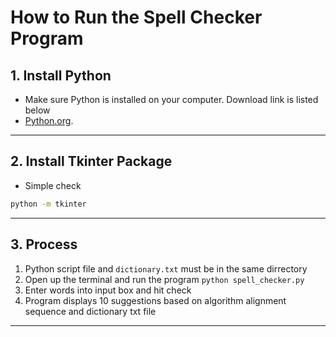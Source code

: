 # How to Run the Spell Checker Program

## 1. Install Python
- Make sure Python is installed on your computer. Download link is listed below
- [Python.org](https://www.python.org/downloads/). 
---

## 2. Install Tkinter Package
- Simple check
```bash
python -m tkinter
```
---

## 3. Process
1. Python script file and `dictionary.txt` must be in the same dirrectory
2. Open up the terminal and run the program `python spell_checker.py`
3. Enter words into input box and hit check
4. Program displays 10 suggestions based on algorithm alignment sequence and dictionary txt file
---
